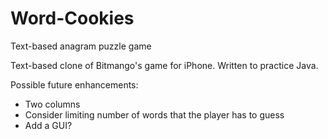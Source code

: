 # Word-Cookies
Text-based anagram puzzle game

Text-based clone of Bitmango's game for iPhone. Written to practice Java.

Possible future enhancements:
- Two columns
- Consider limiting number of words that the player has to guess
- Add a GUI?
